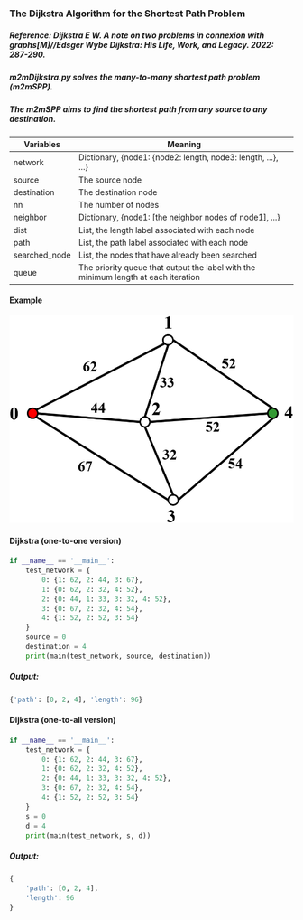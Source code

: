 ### The Dijkstra Algorithm for the Shortest Path Problem

##### Reference: Dijkstra E W. A note on two problems in connexion with graphs[M]//Edsger Wybe Dijkstra: His Life, Work, and Legacy. 2022: 287-290.

##### m2mDijkstra.py solves the many-to-many shortest path problem (m2mSPP).

##### The m2mSPP aims to find the shortest path from any source to any destination. 

| Variables     | Meaning                                                      |
| ------------- | ------------------------------------------------------------ |
| network       | Dictionary, {node1: {node2: length, node3: length, ...}, ...} |
| source        | The source node                                              |
| destination   | The destination node                                         |
| nn            | The number of nodes                                          |
| neighbor      | Dictionary, {node1: [the neighbor nodes of node1], ...}      |
| dist          | List, the length label associated with each node             |
| path          | List, the path label associated with each node               |
| searched_node | List, the nodes that have already been searched              |
| queue         | The priority queue that output the label with the minimum length at each iteration |

#### Example

![image](https://github.com/Xavier-MaYiMing/The-Dijkstra-algorithm-for-the-shortest-path-problem/blob/main/SPP_example.png)

#### Dijkstra (one-to-one version)

```python
if __name__ == '__main__':
    test_network = {
        0: {1: 62, 2: 44, 3: 67},
        1: {0: 62, 2: 32, 4: 52},
        2: {0: 44, 1: 33, 3: 32, 4: 52},
        3: {0: 67, 2: 32, 4: 54},
        4: {1: 52, 2: 52, 3: 54}
    }
    source = 0
    destination = 4
    print(main(test_network, source, destination))
```

##### Output: 

```python
{'path': [0, 2, 4], 'length': 96}
```



#### Dijkstra (one-to-all version)

```python
if __name__ == '__main__':
    test_network = {
        0: {1: 62, 2: 44, 3: 67},
        1: {0: 62, 2: 32, 4: 52},
        2: {0: 44, 1: 33, 3: 32, 4: 52},
        3: {0: 67, 2: 32, 4: 54},
        4: {1: 52, 2: 52, 3: 54}
    }
    s = 0
    d = 4
    print(main(test_network, s, d))
```

##### Output: 

```python
{
    'path': [0, 2, 4], 
    'length': 96
}
```

